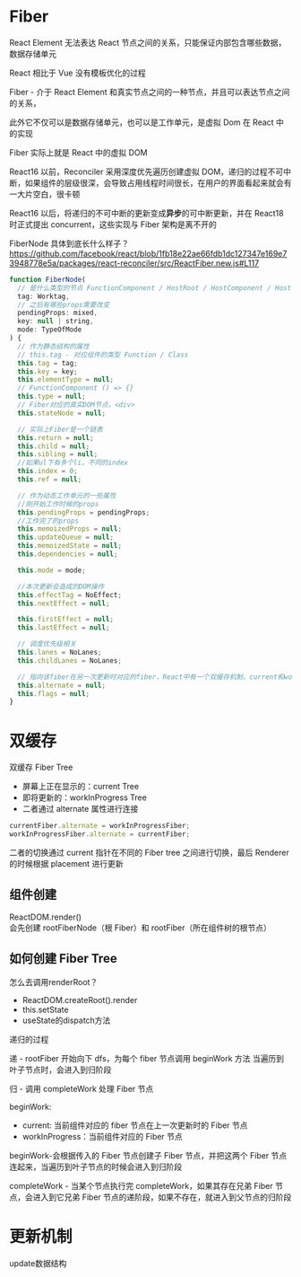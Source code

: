 # Fiber

React Element 无法表达 React 节点之间的关系，只能保证内部包含哪些数据，数据存储单元

React 相比于 Vue 没有模板优化的过程

Fiber - 介于 React Element 和真实节点之间的一种节点，并且可以表达节点之间的关系，

此外它不仅可以是数据存储单元，也可以是工作单元，是虚拟 Dom 在 React 中的实现

Fiber 实际上就是 React 中的虚拟 DOM

React16 以前，Reconciler 采用深度优先遍历创建虚拟 DOM，递归的过程不可中断，如果组件的层级很深，会导致占用线程时间很长，在用户的界面看起来就会有一大片空白，很卡顿

React16 以后，将递归的不可中断的更新变成**异步**的可中断更新，并在 React18 时正式提出 concurrent，这些实现与 Fiber 架构是离不开的

FiberNode 具体到底长什么样子？
https://github.com/facebook/react/blob/1fb18e22ae66fdb1dc127347e169e73948778e5a/packages/react-reconciler/src/ReactFiber.new.js#L117

```javascript
function FiberNode(
  // 是什么类型的节点 FunctionComponent / HostRoot / HostComponent / HostText
  tag: Worktag,
  // 之后有哪些props需要改变
  pendingProps: mixed,
  key: null | string,
  mode: TypeOfMode
) {
  // 作为静态结构的属性
  // this.tag - 对应组件的类型 Function / Class
  this.tag = tag;
  this.key = key;
  this.elementType = null;
  // FunctionComponent () => {}
  this.type = null;
  // Fiber对应的真实DOM节点，<div>
  this.stateNode = null;

  // 实际上Fiber是一个链表
  this.return = null;
  this.child = null;
  this.sibling = null;
  //如果ul下有多个li，不同的index 
  this.index = 0;
  this.ref = null;

  // 作为动态工作单元的一些属性
  //刚开始工作时候的props
  this.pendingProps = pendingProps;
  //工作完了的props
  this.memoizedProps = null;
  this.updateQueue = null;
  this.memoizedState = null;
  this.dependencies = null;

  this.mode = mode;

  //本次更新会造成的DOM操作
  this.effectTag = NoEffect;
  this.nextEffect = null;

  this.firstEffect = null;
  this.lastEffect = null;

  // 调度优先级相关
  this.lanes = NoLanes;
  this.childLanes = NoLanes;

  // 指向该fiber在另一次更新时对应的fiber，React中有一个双缓存机制，current和workInProgress是相互交替更新的，用alternate去进行更新
  this.alternate = null;
  this.flags = null;
}
```

# 双缓存

双缓存 Fiber Tree

- 屏幕上正在显示的：current Tree
- 即将更新的：workInProgress Tree
- 二者通过 alternate 属性进行连接

```javascript
currentFiber.alternate = workInProgressFiber;
workInProgressFiber.alternate = currentFiber;
```

二者的切换通过 current 指针在不同的 Fiber tree 之间进行切换，最后 Renderer 的时候根据 placement 进行更新

## 组件创建

ReactDOM.render()  
会先创建 rootFiberNode（根 Fiber）和 rootFiber（所在组件树的根节点）

## 如何创建 Fiber Tree
怎么去调用renderRoot？
- ReactDOM.createRoot().render
- this.setState
- useState的dispatch方法

递归的过程

递 - rootFiber 开始向下 dfs，为每个 fiber 节点调用 beginWork 方法
当遍历到叶子节点时，会进入到归阶段

归 - 调用 completeWork 处理 Fiber 节点

beginWork:

- current: 当前组件对应的 fiber 节点在上一次更新时的 Fiber 节点
- workInProgress：当前组件对应的 Fiber 节点

beginWork-会根据传入的 Fiber 节点创建子 Fiber 节点，并把这两个 Fiber 节点连起来，当遍历到叶子节点的时候会进入到归阶段

completeWork - 当某个节点执行完 completeWork，如果其存在兄弟 Fiber 节点，会进入到它兄弟 Fiber 节点的递阶段，如果不存在，就进入到父节点的归阶段


#  更新机制
update数据结构
